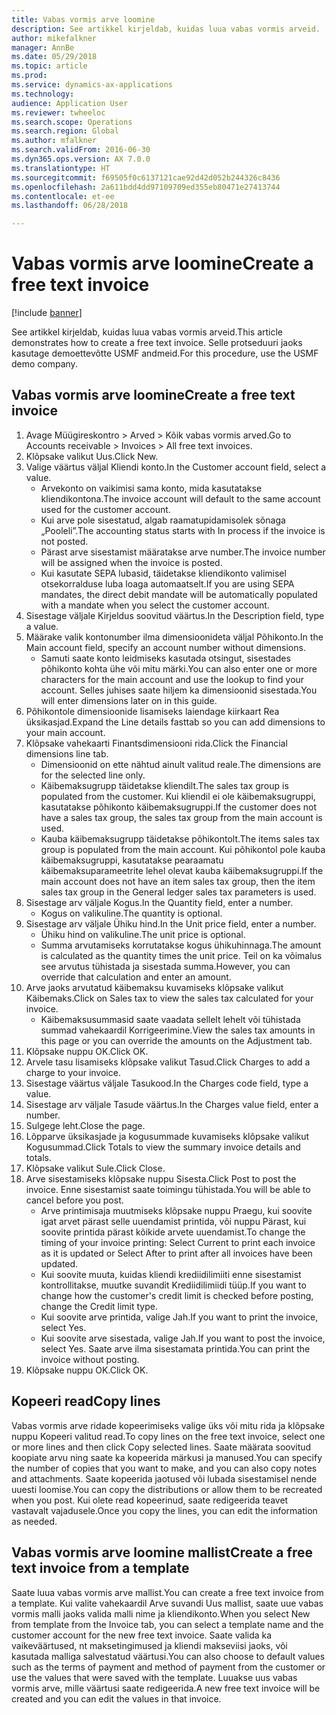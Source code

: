 ```yaml
--- 
title: Vabas vormis arve loomine
description: See artikkel kirjeldab, kuidas luua vabas vormis arveid.
author: mikefalkner
manager: AnnBe
ms.date: 05/29/2018
ms.topic: article
ms.prod: 
ms.service: dynamics-ax-applications
ms.technology: 
audience: Application User
ms.reviewer: twheeloc
ms.search.scope: Operations
ms.search.region: Global
ms.author: mfalkner
ms.search.validFrom: 2016-06-30
ms.dyn365.ops.version: AX 7.0.0
ms.translationtype: HT
ms.sourcegitcommit: f69505f0c6137121cae92d42d052b244326c8436
ms.openlocfilehash: 2a611bdd4dd97109709ed355eb80471e27413744
ms.contentlocale: et-ee
ms.lasthandoff: 06/28/2018

---
```


# <a name="create-a-free-text-invoice"></a><span data-ttu-id="ce1c3-103">Vabas vormis arve loomine</span><span class="sxs-lookup"><span data-stu-id="ce1c3-103">Create a free text invoice</span></span>

[!include [banner](../includes/banner.md)]

<span data-ttu-id="ce1c3-104">See artikkel kirjeldab, kuidas luua vabas vormis arveid.</span><span class="sxs-lookup"><span data-stu-id="ce1c3-104">This article demonstrates how to create a free text invoice.</span></span> <span data-ttu-id="ce1c3-105">Selle protseduuri jaoks kasutage demoettevõtte USMF andmeid.</span><span class="sxs-lookup"><span data-stu-id="ce1c3-105">For this procedure, use the USMF demo company.</span></span>

## <a name="create-a-free-text-invoice"></a><span data-ttu-id="ce1c3-106">Vabas vormis arve loomine</span><span class="sxs-lookup"><span data-stu-id="ce1c3-106">Create a free text invoice</span></span>

1. <span data-ttu-id="ce1c3-107">Avage Müügireskontro > Arved > Kõik vabas vormis arved.</span><span class="sxs-lookup"><span data-stu-id="ce1c3-107">Go to Accounts receivable > Invoices > All free text invoices.</span></span>
2. <span data-ttu-id="ce1c3-108">Klõpsake valikut Uus.</span><span class="sxs-lookup"><span data-stu-id="ce1c3-108">Click New.</span></span>
3. <span data-ttu-id="ce1c3-109">Valige väärtus väljal Kliendi konto.</span><span class="sxs-lookup"><span data-stu-id="ce1c3-109">In the Customer account field, select a value.</span></span>
    * <span data-ttu-id="ce1c3-110">Arvekonto on vaikimisi sama konto, mida kasutatakse kliendikontona.</span><span class="sxs-lookup"><span data-stu-id="ce1c3-110">The invoice account will default to the same account used for the customer account.</span></span>   
    * <span data-ttu-id="ce1c3-111">Kui arve pole sisestatud, algab raamatupidamisolek sõnaga „Pooleli”.</span><span class="sxs-lookup"><span data-stu-id="ce1c3-111">The accounting status starts with In process if the invoice is not posted.</span></span>   
    * <span data-ttu-id="ce1c3-112">Pärast arve sisestamist määratakse arve number.</span><span class="sxs-lookup"><span data-stu-id="ce1c3-112">The invoice number will be assigned when the invoice is posted.</span></span>  
    * <span data-ttu-id="ce1c3-113">Kui kasutate SEPA lubasid, täidetakse kliendikonto valimisel otsekorralduse luba loaga automaatselt.</span><span class="sxs-lookup"><span data-stu-id="ce1c3-113">If you are using SEPA mandates, the direct debit mandate will be automatically populated with a mandate when you select the customer account.</span></span>  
4. <span data-ttu-id="ce1c3-114">Sisestage väljale Kirjeldus soovitud väärtus.</span><span class="sxs-lookup"><span data-stu-id="ce1c3-114">In the Description field, type a value.</span></span>
5. <span data-ttu-id="ce1c3-115">Määrake valik kontonumber ilma dimensioonideta väljal Põhikonto.</span><span class="sxs-lookup"><span data-stu-id="ce1c3-115">In the Main account field, specify an account number without dimensions.</span></span>
    * <span data-ttu-id="ce1c3-116">Samuti saate konto leidmiseks kasutada otsingut, sisestades põhikonto kohta ühe või mitu märki.</span><span class="sxs-lookup"><span data-stu-id="ce1c3-116">You can also enter one or more characters for the main account and use the lookup to find your account.</span></span> <span data-ttu-id="ce1c3-117">Selles juhises saate hiljem ka dimensioonid sisestada.</span><span class="sxs-lookup"><span data-stu-id="ce1c3-117">You will enter dimensions later on in this guide.</span></span>  
6. <span data-ttu-id="ce1c3-118">Põhikontole dimensioonide lisamiseks laiendage kiirkaart Rea üksikasjad.</span><span class="sxs-lookup"><span data-stu-id="ce1c3-118">Expand the Line details fasttab so you can add dimensions to your main account.</span></span>
7. <span data-ttu-id="ce1c3-119">Klõpsake vahekaarti Finantsdimensiooni rida.</span><span class="sxs-lookup"><span data-stu-id="ce1c3-119">Click the Financial dimensions line tab.</span></span>
    * <span data-ttu-id="ce1c3-120">Dimensioonid on ette nähtud ainult valitud reale.</span><span class="sxs-lookup"><span data-stu-id="ce1c3-120">The dimensions are for the selected line only.</span></span>    
    * <span data-ttu-id="ce1c3-121">Käibemaksugrupp täidetakse kliendilt.</span><span class="sxs-lookup"><span data-stu-id="ce1c3-121">The sales tax group is populated from the customer.</span></span> <span data-ttu-id="ce1c3-122">Kui kliendil ei ole käibemaksugruppi, kasutatakse põhikonto käibemaksugruppi.</span><span class="sxs-lookup"><span data-stu-id="ce1c3-122">If the customer does not have a sales tax group, the sales tax group from the main account is used.</span></span>  
    * <span data-ttu-id="ce1c3-123">Kauba käibemaksugrupp täidetakse põhikontolt.</span><span class="sxs-lookup"><span data-stu-id="ce1c3-123">The items sales tax group is populated from the main account.</span></span> <span data-ttu-id="ce1c3-124">Kui põhikontol pole kauba käibemaksugruppi, kasutatakse pearaamatu käibemaksuparameetrite lehel olevat kauba käibemaksugruppi.</span><span class="sxs-lookup"><span data-stu-id="ce1c3-124">If the main account does not have an item sales tax group, then the item sales tax group in the General ledger sales tax parameters is used.</span></span>    
8. <span data-ttu-id="ce1c3-125">Sisestage arv väljale Kogus.</span><span class="sxs-lookup"><span data-stu-id="ce1c3-125">In the Quantity field, enter a number.</span></span>
    * <span data-ttu-id="ce1c3-126">Kogus on valikuline.</span><span class="sxs-lookup"><span data-stu-id="ce1c3-126">The quantity is optional.</span></span>  
9. <span data-ttu-id="ce1c3-127">Sisestage arv väljale Ühiku hind.</span><span class="sxs-lookup"><span data-stu-id="ce1c3-127">In the Unit price field, enter a number.</span></span>
    * <span data-ttu-id="ce1c3-128">Ühiku hind on valikuline.</span><span class="sxs-lookup"><span data-stu-id="ce1c3-128">The unit price is optional.</span></span>  
    * <span data-ttu-id="ce1c3-129">Summa arvutamiseks korrutatakse kogus ühikuhinnaga.</span><span class="sxs-lookup"><span data-stu-id="ce1c3-129">The amount is calculated as the quantity times the unit price.</span></span> <span data-ttu-id="ce1c3-130">Teil on ka võimalus see arvutus tühistada ja sisestada summa.</span><span class="sxs-lookup"><span data-stu-id="ce1c3-130">However, you can override that calculation and enter an amount.</span></span>  
10. <span data-ttu-id="ce1c3-131">Arve jaoks arvutatud käibemaksu kuvamiseks klõpsake valikut Käibemaks.</span><span class="sxs-lookup"><span data-stu-id="ce1c3-131">Click on Sales tax to view the sales tax calculated for your invoice.</span></span>
    * <span data-ttu-id="ce1c3-132">Käibemaksusummasid saate vaadata sellelt lehelt või tühistada summad vahekaardil Korrigeerimine.</span><span class="sxs-lookup"><span data-stu-id="ce1c3-132">View the sales tax amounts in this page or you can override the amounts on the Adjustment tab.</span></span>  
11. <span data-ttu-id="ce1c3-133">Klõpsake nuppu OK.</span><span class="sxs-lookup"><span data-stu-id="ce1c3-133">Click OK.</span></span>
12. <span data-ttu-id="ce1c3-134">Arvele tasu lisamiseks klõpsake valikut Tasud.</span><span class="sxs-lookup"><span data-stu-id="ce1c3-134">Click Charges to add a charge to your invoice.</span></span> 
13. <span data-ttu-id="ce1c3-135">Sisestage väärtus väljale Tasukood.</span><span class="sxs-lookup"><span data-stu-id="ce1c3-135">In the Charges code field, type a value.</span></span>
14. <span data-ttu-id="ce1c3-136">Sisestage arv väljale Tasude väärtus.</span><span class="sxs-lookup"><span data-stu-id="ce1c3-136">In the Charges value field, enter a number.</span></span>
15. <span data-ttu-id="ce1c3-137">Sulgege leht.</span><span class="sxs-lookup"><span data-stu-id="ce1c3-137">Close the page.</span></span>
16. <span data-ttu-id="ce1c3-138">Lõpparve üksikasjade ja kogusummade kuvamiseks klõpsake valikut Kogusummad.</span><span class="sxs-lookup"><span data-stu-id="ce1c3-138">Click Totals to view the summary invoice details and totals.</span></span>
17. <span data-ttu-id="ce1c3-139">Klõpsake valikut Sule.</span><span class="sxs-lookup"><span data-stu-id="ce1c3-139">Click Close.</span></span>
18. <span data-ttu-id="ce1c3-140">Arve sisestamiseks klõpsake nuppu Sisesta.</span><span class="sxs-lookup"><span data-stu-id="ce1c3-140">Click Post to post the invoice.</span></span> <span data-ttu-id="ce1c3-141">Enne sisestamist saate toimingu tühistada.</span><span class="sxs-lookup"><span data-stu-id="ce1c3-141">You will be able to cancel before you post.</span></span>
    * <span data-ttu-id="ce1c3-142">Arve printimisaja muutmiseks klõpsake nuppu Praegu, kui soovite igat arvet pärast selle uuendamist printida, või nuppu Pärast, kui soovite printida pärast kõikide arvete uuendamist.</span><span class="sxs-lookup"><span data-stu-id="ce1c3-142">To change the timing of your invoice printing:  Select Current to print each invoice as it is updated   or  Select After to print after all invoices have been updated.</span></span>  
    * <span data-ttu-id="ce1c3-143">Kui soovite muuta, kuidas kliendi krediidilimiiti enne sisestamist kontrollitakse, muutke suvandit Krediidilimiidi tüüp.</span><span class="sxs-lookup"><span data-stu-id="ce1c3-143">If you want to change how the customer's credit limit is checked before posting, change the Credit limit type.</span></span>  
    * <span data-ttu-id="ce1c3-144">Kui soovite arve printida, valige Jah.</span><span class="sxs-lookup"><span data-stu-id="ce1c3-144">If you want to print the invoice, select Yes.</span></span>  
    * <span data-ttu-id="ce1c3-145">Kui soovite arve sisestada, valige Jah.</span><span class="sxs-lookup"><span data-stu-id="ce1c3-145">If you want to post the invoice, select Yes.</span></span> <span data-ttu-id="ce1c3-146">Saate arve ilma sisestamata printida.</span><span class="sxs-lookup"><span data-stu-id="ce1c3-146">You can print the invoice without posting.</span></span>  
19. <span data-ttu-id="ce1c3-147">Klõpsake nuppu OK.</span><span class="sxs-lookup"><span data-stu-id="ce1c3-147">Click OK.</span></span>

## <a name="copy-lines"></a><span data-ttu-id="ce1c3-148">Kopeeri read</span><span class="sxs-lookup"><span data-stu-id="ce1c3-148">Copy lines</span></span>
<span data-ttu-id="ce1c3-149">Vabas vormis arve ridade kopeerimiseks valige üks või mitu rida ja klõpsake nuppu Kopeeri valitud read.</span><span class="sxs-lookup"><span data-stu-id="ce1c3-149">To copy lines on the free text invoice, select one or more lines and then click Copy selected lines.</span></span> <span data-ttu-id="ce1c3-150">Saate määrata soovitud koopiate arvu ning saate ka kopeerida märkusi ja manused.</span><span class="sxs-lookup"><span data-stu-id="ce1c3-150">You can specify the number of copies that you want to make, and you can also copy notes and attachments.</span></span> <span data-ttu-id="ce1c3-151">Saate kopeerida jaotused või lubada sisestamisel nende uuesti loomise.</span><span class="sxs-lookup"><span data-stu-id="ce1c3-151">You can copy the distributions or allow them to be recreated when you post.</span></span> <span data-ttu-id="ce1c3-152">Kui olete read kopeerinud, saate redigeerida teavet vastavalt vajadusele.</span><span class="sxs-lookup"><span data-stu-id="ce1c3-152">Once you copy the lines, you can edit the information as needed.</span></span> 

## <a name="create-a-free-text-invoice-from-a-template"></a><span data-ttu-id="ce1c3-153">Vabas vormis arve loomine mallist</span><span class="sxs-lookup"><span data-stu-id="ce1c3-153">Create a free text invoice from a template</span></span>
<span data-ttu-id="ce1c3-154">Saate luua vabas vormis arve mallist.</span><span class="sxs-lookup"><span data-stu-id="ce1c3-154">You can create a free text invoice from a template.</span></span> <span data-ttu-id="ce1c3-155">Kui valite vahekaardil Arve suvandi Uus mallist, saate uue vabas vormis malli jaoks valida malli nime ja kliendikonto.</span><span class="sxs-lookup"><span data-stu-id="ce1c3-155">When you select New from template from the Invoice tab, you can select a template name and the customer account for the new free text invoice.</span></span> <span data-ttu-id="ce1c3-156">Saate valida ka vaikeväärtused, nt maksetingimused ja kliendi makseviisi jaoks, või kasutada malliga salvestatud väärtusi.</span><span class="sxs-lookup"><span data-stu-id="ce1c3-156">You can also choose to default values such as the terms of payment and method of payment from the customer or use the values that were saved with the template.</span></span> <span data-ttu-id="ce1c3-157">Luuakse uus vabas vormis arve, mille väärtusi saate redigeerida.</span><span class="sxs-lookup"><span data-stu-id="ce1c3-157">A new free text invoice will be created and you can edit the values in that invoice.</span></span> 



